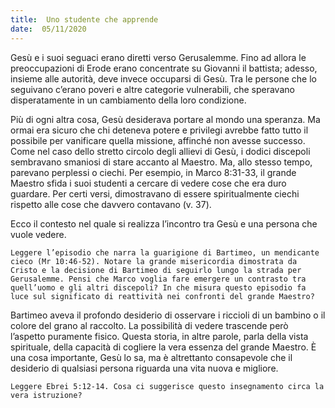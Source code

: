 ```yaml
---
title:  Uno studente che apprende
date:  05/11/2020
---
```


Gesù e i suoi seguaci erano diretti verso Gerusalemme. Fino ad allora le preoccupazioni di Erode erano concentrate su Giovanni il battista; adesso, insieme alle autorità, deve invece occuparsi di Gesù. Tra le persone che lo seguivano c’erano poveri e altre categorie vulnerabili, che speravano disperatamente in un cambiamento della loro condizione.

Più di ogni altra cosa, Gesù desiderava portare al mondo una speranza. Ma ormai era sicuro che chi deteneva potere e privilegi avrebbe fatto tutto il possibile per vanificare quella missione, affinché non avesse successo. Come nel caso dello stretto circolo degli allievi di Gesù, i dodici discepoli sembravano smaniosi di stare accanto al Maestro. Ma, allo stesso tempo, parevano perplessi o ciechi. Per esempio, in Marco 8:31-33, il grande Maestro sfida i suoi studenti a cercare di vedere cose che era duro guardare. Per certi versi, dimostravano di essere spiritualmente ciechi rispetto alle cose che davvero contavano (v. 37).

Ecco il contesto nel quale si realizza l’incontro tra Gesù e una persona che vuole vedere.

`Leggere l’episodio che narra la guarigione di Bartimeo, un mendicante cieco (Mr 10:46-52). Notare la grande misericordia dimostrata da Cristo e la decisione di Bartimeo di seguirlo lungo la strada per Gerusalemme. Pensi che Marco voglia fare emergere un contrasto tra quell’uomo e gli altri discepoli? In che misura questo episodio fa luce sul significato di reattività nei confronti del grande Maestro?`

Bartimeo aveva il profondo desiderio di osservare i riccioli di un bambino o il colore del grano al raccolto. La possibilità di vedere trascende però l’aspetto puramente fisico. Questa storia, in altre parole, parla della vista spirituale, della capacità di cogliere la vera essenza del grande Maestro. È una cosa importante, Gesù lo sa, ma è altrettanto consapevole che il desiderio di qualsiasi persona riguarda una vita nuova e migliore.

`Leggere Ebrei 5:12-14. Cosa ci suggerisce questo insegnamento circa la vera istruzione?`